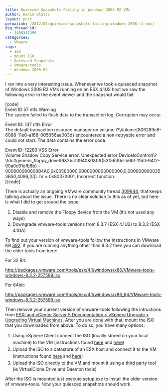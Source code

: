 ```yaml
---
title: Quiesced Snapshots Failing in Windows 2008 R2 VMs
author: Karim Elatov
layout: post
permalink: /2012/05/quiesced-snapshots-failing-windows-2008-r2-vms/
dsq_thread_id:
  - 1408341399
categories:
  - VMware
tags:
  - ISO
  - mount ISO
  - Quiesced Snapshots
  - vmware-tools
  - Windows 2008 R2
---
```

I ran into a very interesting issue. Whenever we took a quiesced snapshot of Windows 2008 R2 VMs running on an ESX 4.1U2 host we saw the following error in the event viewer and the snapshot would fail:

[code]  
Event ID 57 ntfs Warning  
The system failed to flush data to the transaction log. Corruption may occur.

Event ID: 137 ntfs Error  
The default transaction resource manager on volume \\?\Volume{806289e8-6088-11e0-a168-005056ae003d} encountered a non-retryable error and could not start. The data contains the error code.

Event ID: 12289 VSS Error  
Volume Shadow Copy Service error: Unexpected error DeviceIoControl(\\?\fdc#generic\_floppy\_drive#6&2bc13940&0&0#{53f5630d-b6bf-11d0-94f2-00a0c91efb8b} - 00000000000004A0,0x00560000,0000000000000000,0,0000000000353B50,4096,[0]). hr = 0x80070001, Incorrect function.  
[/code]

There is actually an ongoing VMware community thread <a href="http://communities.vmware.com/thread/309844" onclick="javascript:_gaq.push(['_trackEvent','outbound-article','http://communities.vmware.com/thread/309844']);">309844</a>, that keeps talking about the issue. There is no clear solution to this as of yet, but here is what I did to get around the issue:

1.  <span style="line-height: 22px;">Disable and remove the Floppy device from the VM (it&#8217;s not used any ways)</span>
2.  <span style="line-height: 22px;">Downgrade vmware-tools versions from 8.3.7 (ESX 4.1U2) to 8.3.2 (ESX 4.1GA)</span>

To find out your version of vmware-tools follow the instructions in VMware KB <a href="http://kb.vmware.com/kb/392" onclick="javascript:_gaq.push(['_trackEvent','outbound-article','http://kb.vmware.com/kb/392']);">392</a>. If you are running anything other than 8.3.2 then you can download the older tools from here:

For 32 Bit:

http://packages.vmware.com/tools/esx/4.1/windows/x86/VMware-tools-windows-8.3.2-257589.iso

For 64bit:

http://packages.vmware.com/tools/esx/4.1/windows/x86_64/VMware-tools-windows-8.3.2-257589.iso

Then remove your current version of vmware-tools following the intructions from <a href="http://pubs.vmware.com/vsphere-50/index.jsp?topic=%2Fcom.vmware.vsphere.upgrade.doc_50%2FGUID-6F7BE33A-3B8A-4C57-9C35-656CE05BE22D.html" onclick="javascript:_gaq.push(['_trackEvent','outbound-article','http://pubs.vmware.com/vsphere-50/index.jsp?topic=%2Fcom.vmware.vsphere.upgrade.doc_50%2FGUID-6F7BE33A-3B8A-4C57-9C35-656CE05BE22D.html']);">ESXi and vCenter Server 5 Documentation > vSphere Upgrade > Upgrading Virtual Machines</a>. After you are done with that, mount the ISO that you downloaded from above. To do so, you have many options:

1.  <span style="line-height: 22px;">Using vSphere Client connect the ISO (locally stored on your local machine) to the VM (instructions found <a href="http://pubs.vmware.com/vsphere-4-esx-vcenter/index.jsp?topic=/com.vmware.vsphere.webaccess.doc_40_u1/managing_virtual_machines/t_connect_client_device_image_files_to_a_virtual_machine.html" onclick="javascript:_gaq.push(['_trackEvent','outbound-article','http://pubs.vmware.com/vsphere-4-esx-vcenter/index.jsp?topic=/com.vmware.vsphere.webaccess.doc_40_u1/managing_virtual_machines/t_connect_client_device_image_files_to_a_virtual_machine.html']);">here</a> and <a href="http://pubs.vmware.com/vsphere-4-esx-vcenter/index.jsp?topic=/com.vmware.vsphere.bsa.doc_40/vc_admin_guide/virtual_machine_configuration/t_change_the_dvd_cd-rom_drive_configuration.html" onclick="javascript:_gaq.push(['_trackEvent','outbound-article','http://pubs.vmware.com/vsphere-4-esx-vcenter/index.jsp?topic=/com.vmware.vsphere.bsa.doc_40/vc_admin_guide/virtual_machine_configuration/t_change_the_dvd_cd-rom_drive_configuration.html']);">here</a>)</span>
2.  <span style="line-height: 22px;">Upload the ISO to a datastore of an ESX host and connect it to the VM (instructions found <a href="http://pubs.vmware.com/vsphere-4-esx-vcenter/index.jsp?topic=/com.vmware.vsphere.webaccess.doc_40_u1/managing_virtual_machines/t_use_an_iso_image_for_the_new_cd_dvd_drive.html" onclick="javascript:_gaq.push(['_trackEvent','outbound-article','http://pubs.vmware.com/vsphere-4-esx-vcenter/index.jsp?topic=/com.vmware.vsphere.webaccess.doc_40_u1/managing_virtual_machines/t_use_an_iso_image_for_the_new_cd_dvd_drive.html']);">here</a> and <a href="http://pubs.vmware.com/vsphere-4-esx-vcenter/index.jsp?topic=/com.vmware.vsphere.bsa.doc_40/vc_admin_guide/virtual_machine_configuration/t_change_the_dvd_cd-rom_drive_configuration.html" onclick="javascript:_gaq.push(['_trackEvent','outbound-article','http://pubs.vmware.com/vsphere-4-esx-vcenter/index.jsp?topic=/com.vmware.vsphere.bsa.doc_40/vc_admin_guide/virtual_machine_configuration/t_change_the_dvd_cd-rom_drive_configuration.html']);">here</a>)</span>
3.  <span style="line-height: 22px;">Upload the ISO directly to the VM and mount it using a third party tool (ie VIrtualClone Drive and Daemon tools)</span>

After the ISO is mounted just execute setup.exe to install the older version of vmware-tools. Now your quiesced snapshots should work.

<p class="wp-flattr-button">
  <a class="FlattrButton" style="display:none;" href="http://virtuallyhyper.com/2012/05/quiesced-snapshots-failing-windows-2008-r2-vms/" title=" Quiesced Snapshots Failing in Windows 2008 R2 VMs" rev="flattr;uid:virtuallyhyper;language:en_GB;category:text;tags:ISO,mount ISO,Quiesced Snapshots,vmware-tools,Windows 2008 R2,blog;button:compact;">I ran into a very interesting issue. Whenever we took a quiesced snapshot of Windows 2008 R2 VMs running on an ESX 4.1U2 host we saw the following error in...</a>
</p>